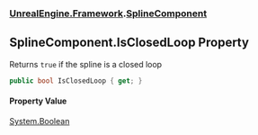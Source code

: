 ### [UnrealEngine.Framework](UnrealEngine_Framework.md 'UnrealEngine.Framework').[SplineComponent](SplineComponent.md 'UnrealEngine.Framework.SplineComponent')
## SplineComponent.IsClosedLoop Property
Returns `true` if the spline is a closed loop  
```csharp
public bool IsClosedLoop { get; }
```
#### Property Value
[System.Boolean](https://docs.microsoft.com/en-us/dotnet/api/System.Boolean 'System.Boolean')
